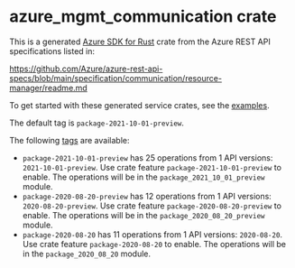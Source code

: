 # azure_mgmt_communication crate

This is a generated [Azure SDK for Rust](https://github.com/Azure/azure-sdk-for-rust) crate from the Azure REST API specifications listed in:

https://github.com/Azure/azure-rest-api-specs/blob/main/specification/communication/resource-manager/readme.md

To get started with these generated service crates, see the [examples](https://github.com/Azure/azure-sdk-for-rust/blob/main/services/README.md#examples).

The default tag is `package-2021-10-01-preview`.

The following [tags](https://github.com/Azure/azure-sdk-for-rust/blob/main/services/tags.md) are available:

- `package-2021-10-01-preview` has 25 operations from 1 API versions: `2021-10-01-preview`. Use crate feature `package-2021-10-01-preview` to enable. The operations will be in the `package_2021_10_01_preview` module.
- `package-2020-08-20-preview` has 12 operations from 1 API versions: `2020-08-20-preview`. Use crate feature `package-2020-08-20-preview` to enable. The operations will be in the `package_2020_08_20_preview` module.
- `package-2020-08-20` has 11 operations from 1 API versions: `2020-08-20`. Use crate feature `package-2020-08-20` to enable. The operations will be in the `package_2020_08_20` module.